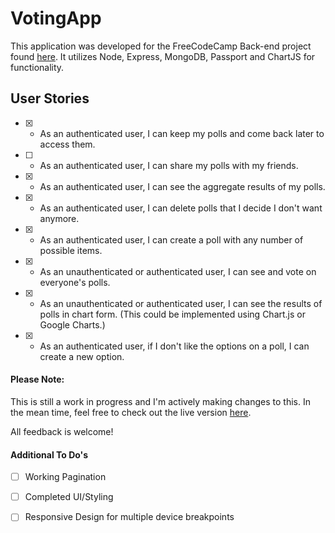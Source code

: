 VotingApp
=========

This application was developed for the FreeCodeCamp Back-end project found [here](https://www.freecodecamp.org/challenges/build-a-voting-app). It utilizes Node, Express, MongoDB, Passport and ChartJS for functionality.

User Stories
------------

- [x] - As an authenticated user, I can keep my polls and come back later to access them.
- [ ] - As an authenticated user, I can share my polls with my friends.
- [x] - As an authenticated user, I can see the aggregate results of my polls.
- [x] - As an authenticated user, I can delete polls that I decide I don't want anymore.
- [x] - As an authenticated user, I can create a poll with any number of possible items.
- [x] - As an unauthenticated or authenticated user, I can see and vote on everyone's polls.
- [x] - As an unauthenticated or authenticated user, I can see the results of polls in chart form. (This could be implemented using Chart.js or Google Charts.)
- [x] - As an authenticated user, if I don't like the options on a poll, I can create a new option.


#### Please Note:
This is still a work in progress and I'm actively making changes to this. In the mean time, feel free to check out the live version [here](https://gitvote.glitch.me).

All feedback is welcome!


#### Additional To Do's
- [ ] Working Pagination
- [ ] Completed UI/Styling
- [ ] Responsive Design for multiple device breakpoints

